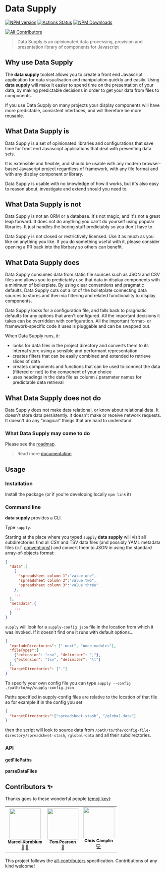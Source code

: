 # Data Supply

[![NPM version](https://img.shields.io/npm/v/@datasupply/datasupply.svg)](https://www.npmjs.com/package/@datasupply/datasupply) [![Actions Status](https://github.com/signal-noise/datasupply/workflows/Test%20and%20Lint/badge.svg)](https://github.com/signal-noise/datasupply/actions) [![NPM Downloads](https://img.shields.io/npm/dm/@datasupply/datasupply.svg)](https://npmcharts.com/compare/@datasupply/datasupply?minimal=true)
<!-- ALL-CONTRIBUTORS-BADGE:START - Do not remove or modify this section -->

[![All Contributors](https://img.shields.io/badge/all_contributors-3-orange.svg?style=flat-square)](#contributors-)

<!-- ALL-CONTRIBUTORS-BADGE:END -->

> Data Supply is an opinionated data processing, provision and presentation library of components for Javascript

## Why use Data Supply

The __data supply__ toolset allows you to create a front end Javascript application for data visualisation and manipulation quickly and easily. Using __data supply__ will make it easier to spend time on the presentation of your data, by making predictable decisions in order to get your data from files to components.

If you use Data Supply on many projects your display components will have more predictable, consistent interfaces, and will therefore be more reusable.

## What Data Supply is

Data Supply is a set of opinionated libraries and configurations that save time for front end Javascript applications that deal with presenting data sets.

It is extensible and flexible, and should be usable with any modern browser-based Javascript project regardless of framework, with any file format and with any display component or library.

Data Supply is usable with no knowledge of how it works, but it's also easy to reason about, investigate and extend should you need to.

## What Data Supply is not

Data Supply is not an ORM or a database. It's not magic, and it's not a great leap forward. It does not do anything you can't do yourself using popular libraries. It just handles the boring stuff predictably so you don't have to.

Data Supply is not closed or restrictively licensed. Use it as much as you like on anything you like. If you do something useful with it, please consider opening a PR back into the librbary so others can benefit.

## What Data Supply does

Data Supply consumes data from static file sources such as JSON and CSV files and allows you to predictably use that data in display components with a minimum of boilerplate. By using clear conventions and pragmatic defaults, Data Supply cuts out a lot of the boiletplate connecting data sources to stores and then via filtering and related functionality to display components.

Data Supply looks for a configuration file, and falls back to pragmatic defaults for any options that aren't configured. All the important decisions it takes can be overridden with configuration. All the important format- or framework-specific code it uses is pluggable and can be swapped out.

When Data Supply runs, it:

- looks for data files in the project directory and converts them to its internal store using a sensible and performant representation
- creates filters that can be easily combined and extended to retrieve slices of data
- creates components and functions that can be used to connect the data (filtered or not) to the component of your choice
- uses headings in the data file as column / parameter names for predictable data retrieval

## What Data Supply does not do

Data Supply does not make data relational, or know about relational data. It doesn't store data persistently. It doesn't make or receive network requests. It doesn't do any "magical" things that are hard to understand.

### What Data Supply may come to do

Please see the [roadmap](./docs/roadmap.md).

> Read more [documentation](./docs/index.md)

## Usage

### Installation
Install the package (or if you're developing locally `npm link` it)
### Command line
__data supply__ provides a CLI.

Type `supply`.

Starting at the place where you typed `supply` __data supply__ will visit all subdirectories find all CSV and TSV data files (and possibly YAML metadata files (c.f. [conventions](docs/conventions.md))) and convert them to JSON in using the standard array-of-objects format:

```json
{
  "data":[
    {
      "spreadsheet column 1":"value one",
      "spreadsheet column 2":"value two",
      "spreadsheet column 3":"value three"
    },
    ...
  ],
  "metadata":{
    ...
  }
}
```

`supply` will look for a `supply-config.json` file in the location from which it was invoked. 
If it doesn't find one it runs with default options...
```json
{
  "excludeDirectories": [".next", "node_modules"],
  "fileTypes":[
    {"extension": "csv", "delimiter": ","},
    {"extension": "tsv", "delimiter": "\t"}
  ],
  "targetDirectories": ["."]
}
```

To specify your own config file you can type `supply --config ./path/to/my/supply-config.json` 

Paths specified in supply-config files are relative to the location of that file so for example if in the config you set
```json
{
  "targetDirectories":["spreadsheet-stash", "/global-data"]
}
```
then the script will look to source data from `/path/to/the/config-file-directory/spreadsheet-stash`, `/global-data` and all their subdirectories.

### API

#### getFilePaths

#### parseDataFiles

## Contributors ✨

Thanks goes to these wonderful people ([emoji key](https://allcontributors.org/docs/en/emoji-key)):

<!-- ALL-CONTRIBUTORS-LIST:START - Do not remove or modify this section -->
<!-- prettier-ignore-start -->
<!-- markdownlint-disable -->
<table>
  <tr>
    <td align="center"><a href="http://www.marcelkornblum.com"><img src="https://avatars1.githubusercontent.com/u/1162347?v=4?s=100" width="100px;" alt=""/><br /><sub><b>Marcel Kornblum</b></sub></a><br /><a href="https://github.com/signal-noise/datasupply/commits?author=marcelkornblum" title="Documentation">📖</a> <a href="#ideas-marcelkornblum" title="Ideas, Planning, & Feedback">🤔</a></td>
    <td align="center"><a href="http://www.toffeemilkshake.co.uk"><img src="https://avatars3.githubusercontent.com/u/125399?v=4?s=100" width="100px;" alt=""/><br /><sub><b>Tom Pearson</b></sub></a><br /><a href="https://github.com/signal-noise/datasupply/commits?author=tomgp" title="Documentation">📖</a></td>
    <td align="center"><a href="https://github.com/chriscamplin"><img src="https://avatars.githubusercontent.com/u/342953?v=4?s=100" width="100px;" alt=""/><br /><sub><b>Chris Camplin</b></sub></a><br /><a href="https://github.com/signal-noise/datasupply/commits?author=chriscamplin" title="Code">💻</a></td>
  </tr>
</table>

<!-- markdownlint-restore -->
<!-- prettier-ignore-end -->

<!-- ALL-CONTRIBUTORS-LIST:END -->

This project follows the [all-contributors](https://github.com/all-contributors/all-contributors) specification. Contributions of any kind welcome!
